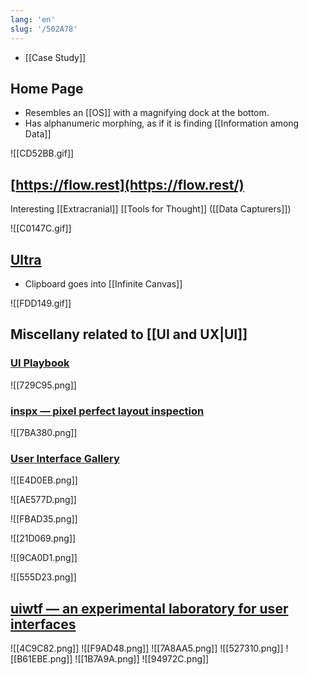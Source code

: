 ```yaml
---
lang: 'en'
slug: '/502A78'
---
```


- [[Case Study]]

## Home Page

- Resembles an [[OS]] with a magnifying dock at the bottom.
- Has alphanumeric morphing, as if it is finding [[Information among Data]]

![[CD52BB.gif]]

## [https://flow.rest](https://flow.rest/)

Interesting [[Extracranial]] [[Tools for Thought]] ([[Data Capturers]])

![[C0147C.gif]]

## [Ultra](https://ultra.tf/)

- Clipboard goes into [[Infinite Canvas]]

![[FDD149.gif]]

## Miscellany related to [[UI and UX|UI]]

### [UI Playbook](https://uiplaybook.dev/)

![[729C95.png]]

### [inspx — pixel perfect layout inspection](https://inspx.rauno.xyz/)

![[7BA380.png]]

### [User Interface Gallery](https://ui.gallery/#dynamic-cards)

![[E4D0EB.png]]

![[AE577D.png]]

![[FBAD35.png]]

![[21D069.png]]

![[9CA0D1.png]]

![[555D23.png]]

## [uiwtf — an experimental laboratory for user interfaces](https://uiw.tf/)

![[4C9C82.png]]
![[F9AD48.png]]
![[7A8AA5.png]]
![[527310.png]]
![[B61EBE.png]]
![[1B7A9A.png]]
![[94972C.png]]
